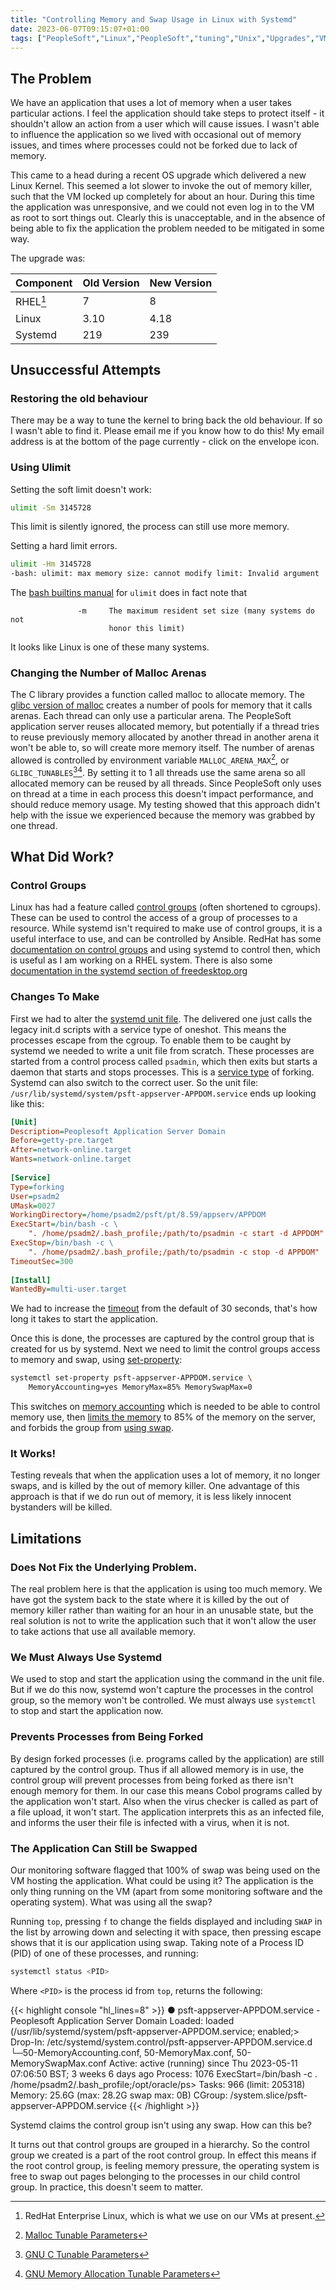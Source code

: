 ```yaml
---
title: "Controlling Memory and Swap Usage in Linux with Systemd"
date: 2023-06-07T09:15:07+01:00
tags: ["PeopleSoft","Linux","PeopleSoft","tuning","Unix","Upgrades","VM","CGroup"]
---
```


## The Problem

We have an application that uses a lot of memory when a user takes particular
actions. I feel the application should take steps to protect itself - 
it shouldn't allow an action from a user which will cause issues.
I wasn't able to influence the application so we lived with occasional
out of memory issues, and times where processes could not be forked
due to lack of memory.

This came to a head during a recent OS upgrade which delivered a new
Linux Kernel. This seemed a lot slower to invoke the out of memory
killer, such that the VM locked up completely for about an hour.
During this time the application was unresponsive, and we could not even log
in to the VM as root to sort things out. Clearly this is unacceptable,
and in the absence of being able to fix the application the problem 
needed to be mitigated in some way.

The upgrade was:

|Component | Old Version | New Version |
|---|---|---|
| RHEL[^RHEL] | 7 | 8 |
| Linux | 3.10 | 4.18 |
| Systemd | 219 | 239 |

[^RHEL]: RedHat Enterprise Linux, which is what we use on our VMs at present.

## Unsuccessful Attempts

### Restoring the old behaviour

There may be a way to tune the kernel to bring back the old behaviour.
If so I wasn't able to find it. Please email me if you know how to do this!
My email address is at the bottom of the page currently - click on the 
envelope icon.

### Using Ulimit

Setting the soft limit doesn't work:
```bash
ulimit -Sm 3145728
```

This limit is silently ignored, the process can still use more memory.

Setting a hard limit errors.

```bash
ulimit -Hm 3145728
-bash: ulimit: max memory size: cannot modify limit: Invalid argument
```

The 
[bash builtins manual](https://man7.org/linux/man-pages/man1/bash.1.html#SHELL_BUILTIN_COMMANDS) 
for `ulimit` does in fact note that 

```
               -m     The maximum resident set size (many systems do not
                      honor this limit)
```

It looks like Linux is one of these many systems.

### Changing the Number of Malloc Arenas

The C library provides a function called malloc to allocate memory. The 
[glibc version of malloc](https://sourceware.org/glibc/wiki/MallocInternals) 
creates a number of pools for memory that it calls arenas.
Each thread can only use a particular arena. The PeopleSoft application server 
reuses allocated memory, but potentially if a thread tries to reuse previously 
memory allocated by another thread in another arena it won't be able to, so
will create more memory itself. The number of arenas allowed is controlled by 
environment variable `MALLOC_ARENA_MAX`[^GNUClib], or `GLIBC_TUNABLES`[^GNUCmemTune][^GNUCtune]. By setting it to 1 all threads use
the same arena so all allocated memory can be reused by all threads. Since
PeopleSoft only uses on thread at a time in each process this doesn't impact
performance, and should reduce memory usage. My testing showed that this 
approach didn't help with the issue we experienced because the memory was
grabbed by one thread.
[^GNUClib]: [Malloc Tunable Parameters](https://www.gnu.org/software/libc/manual/html_node/Malloc-Tunable-Parameters.html)
[^GNUCmemTune]: [GNU C Tunable Parameters](https://www.gnu.org/software/libc/manual/html_node/Tunables.html)
[^GNUCtune]: [GNU Memory Allocation Tunable Parameters](https://www.gnu.org/software/libc/manual/html_node/Memory-Allocation-Tunables.html)


## What Did Work?

### Control Groups

Linux has had a feature called 
[control groups](https://en.wikipedia.org/wiki/Cgroups) 
(often shortened to cgroups). These can be used to control
the access of a group of processes to a resource. While systemd isn't 
required to make use of control groups, it is a useful interface to use,
and can be controlled by Ansible. RedHat has some 
[documentation on control groups](https://access.redhat.com/documentation/en-us/red_hat_enterprise_linux/8/html/managing_monitoring_and_updating_the_kernel/assembly_configuring-resource-management-using-systemd_managing-monitoring-and-updating-the-kernel#proc_managing-memory-with-systemd_assembly_configuring-resource-management-using-systemd_managing-monitoring-and-updating-the-kernel)
and using systemd to control then, which is useful as I am working on a RHEL 
system. There is also some 
[documentation in the systemd section of freedesktop.org](https://www.freedesktop.org/software/systemd/man/systemd.resource-control.html)

### Changes To Make

First we had to alter the 
[systemd unit file](https://www.freedesktop.org/software/systemd/man/systemd.unit.html). 
The delivered one just calls
the legacy init.d scripts with a service type of oneshot. This means the 
processes escape
from the cgroup. To enable them to be caught by systemd we needed to
write a unit file from scratch. These processes are started from a
control process called `psadmin`, which then exits but starts a daemon that
starts and stops processes. This is a 
[service type](https://www.freedesktop.org/software/systemd/man/systemd.service.html#Type=) 
of forking. Systemd can 
also switch to the correct user. So the unit file:
`/usr/lib/systemd/system/psft-appserver-APPDOM.service`
ends up looking like this:

```ini
[Unit]
Description=Peoplesoft Application Server Domain
Before=getty-pre.target
After=network-online.target
Wants=network-online.target
 
[Service]
Type=forking
User=psadm2
UMask=0027
WorkingDirectory=/home/psadm2/psft/pt/8.59/appserv/APPDOM
ExecStart=/bin/bash -c \
    ". /home/psadm2/.bash_profile;/path/to/psadmin -c start -d APPDOM"
ExecStop=/bin/bash -c \
    ". /home/psadm2/.bash_profile;/path/to/psadmin -c stop -d APPDOM"
TimeoutSec=300
 
[Install]
WantedBy=multi-user.target
```

We had to increase the 
[timeout](https://www.freedesktop.org/software/systemd/man/systemd.service.html#TimeoutSec=)
from the default of 30 seconds, that's how long it takes to start the application.

Once this is done, the processes are captured by the control group that is 
created for us by systemd. Next we need to limit the control groups access 
to memory and swap, using 
[set-property](https://www.freedesktop.org/software/systemd/man/systemctl.html#set-property%20UNIT%20PROPERTY=VALUE%E2%80%A6):

```bash
systemctl set-property psft-appserver-APPDOM.service \
    MemoryAccounting=yes MemoryMax=85% MemorySwapMax=0
```

This switches on 
[memory accounting](https://www.freedesktop.org/software/systemd/man/systemd.resource-control.html#MemoryAccounting=) 
which is needed to be able to control 
memory use, then 
[limits the memory](https://www.freedesktop.org/software/systemd/man/systemd.resource-control.html#MemoryMax=bytes)
 to 85% of the memory on the server,
and forbids the group from 
[using swap](https://www.freedesktop.org/software/systemd/man/systemd.resource-control.html#MemorySwapMax=bytes).


### It Works!

Testing reveals that when the application uses a lot of memory, it no longer 
swaps, and is killed by the out of memory killer. One advantage of this 
approach is that if we do run out of memory, it is less likely innocent
bystanders will be killed.


## Limitations

### Does Not Fix the Underlying Problem.

The real problem here is that the application is using too much memory.
We have got the system back to the state where it is killed by the out of 
memory killer rather than waiting for an hour in an unusable state, but 
the real solution is not to write the application such that it won't allow 
the user to take actions that use all available memory.


### We Must Always Use Systemd

We used to stop and start the application using the command in the 
unit file. But if we do this now, systemd won't capture the processes in 
the control group, so the memory won't be controlled. We must always use 
`systemctl` to stop and start the application now.


### Prevents Processes from Being Forked

By design forked processes (i.e. programs called by the application) 
are still captured by the control group. Thus if 
all allowed memory is in use, the control group will prevent processes 
from being forked as there isn't enough memory for them. In our case this 
means Cobol programs called by the application won't start. Also when 
the virus checker is called as part of a file upload, it won't start. The 
application interprets this as an infected file, and informs the user their 
file is infected with a virus, when it is not.


### The Application Can Still be Swapped

Our monitoring software flagged that 100% of swap was being used on the VM 
hosting the application. What could be using it? The application is the only 
thing running on the VM (apart from some monitoring software and the operating 
system). What was using all the swap?

Running `top`, pressing `f` to change the fields displayed and including
`SWAP` in the list by arrowing down and selecting it with space, then pressing 
escape shows that it is our application using swap. Taking note of a Process 
ID (PID) of one of these processes, and running:

```bash
systemctl status <PID>
```

Where `<PID>` is the process id from `top`, returns the following:

{{< highlight console "hl_lines=8" >}}
● psft-appserver-APPDOM.service - Peoplesoft Application Server Domain
   Loaded: loaded (/usr/lib/systemd/system/psft-appserver-APPDOM.service; enabled;>
  Drop-In: /etc/systemd/system.control/psft-appserver-APPDOM.service.d
           └─50-MemoryAccounting.conf, 50-MemoryMax.conf, 50-MemorySwapMax.conf
   Active: active (running) since Thu 2023-05-11 07:06:50 BST; 3 weeks 6 days ago
  Process: 1076 ExecStart=/bin/bash -c . /home/psadm2/.bash_profile;/opt/oracle/ps>
    Tasks: 966 (limit: 205318)
   Memory: 25.6G (max: 28.2G swap max: 0B)
   CGroup: /system.slice/psft-appserver-APPDOM.service
{{< /highlight >}}

Systemd claims the control group isn't using any swap. How can this be?

It turns out that control groups are grouped in a hierarchy. So the control 
group we created is a part of the root control group. In effect this means if 
the root control group, is feeling 
memory pressure, the operating system is 
free to swap out pages belonging to the processes in our child control group.
In practice, this doesn't seem to matter. 

